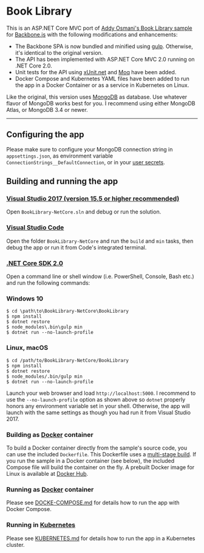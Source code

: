 # Book Library
This is an ASP.NET Core MVC port of [Addy Osmani's Book Library sample](https://github.com/addyosmani/backbone-fundamentals/tree/gh-pages/practicals/exercise-2)
for [Backbone.js](http://backbonejs.org/) with the following modifications and enhancements:
- The Backbone SPA is now bundled and minified using [gulp](http://gulpjs.com/). Otherwise, it's identical to the original version.
- The API has been implemented with ASP.NET Core MVC 2.0 running on .NET Core 2.0. 
- Unit tests for the API using [xUnit.net](https://github.com/xunit/xunit) and [Moq](https://github.com/moq/moq4) have been added.
- Docker Compose and Kubernetes YAML files have been added to run the app in a Docker Container or as a service in Kubernetes on Linux. 

Like the original, this version uses [MongoDB](https://www.mongodb.com/) as database. Use whatever flavor of MongoDB works best for you. I recommend using either MongoDB Atlas, or MongoDB 3.4 or newer.

****
## Configuring the app
Please make sure to configure your MongoDB connection string in `appsettings.json`, as environment variable  `ConnectionStrings__DefaultConnection`, or in your [user secrets](https://docs.microsoft.com/en-us/aspnet/core/security/app-secrets).

## Building and running the app
### [Visual Studio 2017 (version 15.5 or higher recommended)](https://www.visualstudio.com/download)
Open `BookLibrary-NetCore.sln` and debug or run the solution.

### [Visual Studio Code](https://code.visualstudio.com/)
Open the folder `BookLibrary-NetCore` and run the  `build` and `min` tasks, then debug the app or run it from Code's integrated terminal.

### [.NET Core SDK 2.0](https://www.microsoft.com/net/download/core)
Open a command line or shell window (i.e. PowerShell, Console, Bash etc.) and run the following commands:

### Windows 10
```
$ cd \path\to\BookLibrary-NetCore\BookLibrary
$ npm install
$ dotnet restore
$ node_modules\.bin\gulp min
$ dotnet run --no-launch-profile
```

### Linux, macOS
```
$ cd /path/to/BookLibrary-NetCore/BookLibrary
$ npm install
$ dotnet restore
$ node_modules/.bin/gulp min
$ dotnet run --no-launch-profile
```

Launch your web browser and load `http://localhost:5000`. I recommend to use the `--no-launch-profile` option as shown above so `dotnet` properly honors any environment variable set in your shell. Otherwise, the app will launch with the same settings as though you had run it from Visual Studio 2017.

### Building as [Docker](https://www.docker.com/community-edition) container
To build a Docker container directly from the sample's source code, you can use the included `Dockerfile`. This Dockerfile uses a [multi-stage build](https://docs.docker.com/engine/userguide/eng-image/multistage-build/). If you run the sample in a Docker container (see below), the included Compose file will build the container on the fly. A prebuilt Docker image for Linux is available at [Docker Hub]( https://hub.docker.com/r/joergjo/booklibrary-netcore/). 

### Running as [Docker](https://www.docker.com/community-edition) container
Please see [DOCKE-COMPOSE.md](DOCKER-COMPOSE.md) for details how to run the app with Docker Compose.

### Running in [Kubernetes](https://kubernetes.io/)
Please see [KUBERNETES.md](KUBERNETES.md) for details how to run the app in a Kubernetes cluster.
